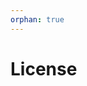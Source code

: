 ```yaml
---
orphan: true
---
```


# License

```{include} ../LICENSE

```
                                                                                                                                                                                                                                                        